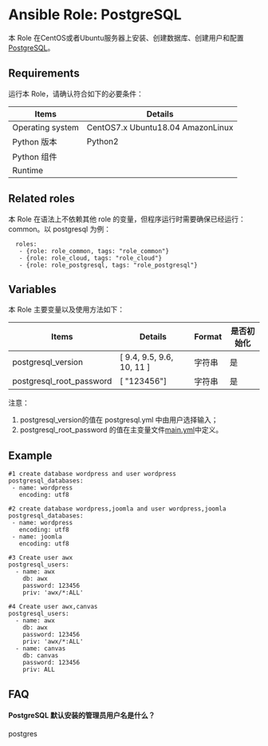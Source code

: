 Ansible Role: PostgreSQL
=========

本 Role 在CentOS或者Ubuntu服务器上安装、创建数据库、创建用户和配置 [PostgreSQL](https://www.postgresql.org/)。

## Requirements

运行本 Role，请确认符合如下的必要条件：

| **Items**      | **Details** |
| ------------------| ------------------|
| Operating system | CentOS7.x Ubuntu18.04 AmazonLinux|
| Python 版本 | Python2  |
| Python 组件 |    |
| Runtime |  |


## Related roles

本 Role 在语法上不依赖其他 role 的变量，但程序运行时需要确保已经运行：common。以 postgresql 为例：

```
  roles:
   - {role: role_common, tags: "role_common"}   
   - {role: role_cloud, tags: "role_cloud"}
   - {role: role_postgresql, tags: "role_postgresql"}
```


## Variables

本 Role 主要变量以及使用方法如下：

| **Items**      | **Details** | **Format**  | **是否初始化** |
| ------------------| ------------------|-----|-----|
| postgresql_version | [ 9.4, 9.5, 9.6, 10, 11 ] | 字符串 |是|
| postgresql_root_password | [ "123456"] | 字符串 |是|

注意：
1. postgresql_version的值在 postgresql.yml 中由用户选择输入；
2. postgresql_root_password 的值在主变量文件[main.yml](https://github.com/Websoft9/ansible-postgresql/blob/master/vars/main.yml)中定义。


## Example

```
#1 create database wordpress and user wordpress
postgresql_databases:
 - name: wordpress
   encoding: utf8

#2 create database wordpress,joomla and user wordpress,joomla
postgresql_databases:
 - name: wordpress
   encoding: utf8
 - name: joomla
   encoding: utf8

#3 Create user awx
postgresql_users:
  - name: awx
    db: awx
    password: 123456
    priv: 'awx/*:ALL'

#4 Create user awx,canvas
postgresql_users:
  - name: awx
    db: awx
    password: 123456
    priv: 'awx/*:ALL'
  - name: canvas
    db: canvas
    password: 123456
    priv: ALL
```

## FAQ

#### PostgreSQL 默认安装的管理员用户名是什么？

postgres
